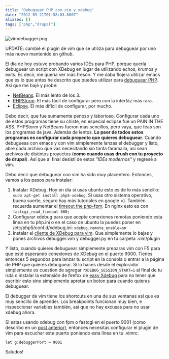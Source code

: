 ```yaml
---
title: "Debuguear PHP con vim y xdebug"
date: "2012-09-21T01:58:03.000Z"
aliases: []
tags: ["php","drupal"]
---
```


![vimdebugger.png](http://joaquin.axai.mx/files/images/vimdebugger.png)

UPDATE: cambié el plugin de vim que se utiliza para debuguear por uno más nuevo mantenido en github.

El día de hoy estuve probando varios IDEs para PHP, porque quería debuguear un script con XDebug en lugar de utilizando echos, krumos y exits. Es decir, me quería ver más fresón. Y me daba flojera utilizar emacs que es lo que antes he descrito que puedes utilizar para [debuguear PHP](http://joaquin.axai.mx/debuguear-php-con-emacs-xdebug-y-geben). Así que me bajé y probé:

- [NetBeans](http://netbeans.org/kb/docs/php/debugging.html). El más lento de los 3.
- [PHPStorm](http://www.jetbrains.com/phpstorm/). El más fácil de configurar pero con la interfáz más rara.
- [Eclipse](http://devzone.zend.com/1147/debugging-php-applications-with-xdebug/). El más difícil de configurar, por mucho.

Debo decir, que fue sumamente penoso y laborioso. Configurar cada uno de estos programas tiene su chiste, en especial eclipse fue un PAIN IN THE ASS. PHPStorm y NetBeans fueron más sencillos, pero vaya, que feas son los programas de java. Además de lentos. __Lo peor de todos estos programas es configurar cada proyecto que quieres debuguear__. Cuando debugueas con emacs y con vim simplemente lanzas el debugger y listo, abre cada archivo que vas necesitando sin tanta faramalla, así sean archivos de distintos proyectos (__como cuando usas drush con tu proyecto de drupal__). Así que al final desistí de estos _"IDEs modernos"_ y regresé a vim.

Debo decir que debuguear con vim ha sido muy placentero. Entonces, vamos a los pasos para instalar:

1. Instalar XDebug. Hoy en día si usas ubuntu esto es de lo más sencillo: `sudo apt-get install php5-xdebug`. Si usas otro sistema operativo, buena suerte, seguro hay más tutoriales en google =). También recuerda aumentar el [timeout the php-fpm](http://www.command-tab.com/2011/06/20/true-php-debugging-with-nginx-and-php-fpm/). En nginx esto es con `fastcgi_read_timeout 600;`
2. Configurar xdebug para que acepte conexiones remotas poniendo esta línea en tu php.ini o en el caso de ubuntu la puedes poner en /etc/php5/conf.d/xdebug.ini: `xdebug.remote_enable=on`
3. Instalar el [cliente de XDebug para vim](https://github.com/ludovicPelle/vim-xdebug). Que simplemente lo bajas y pones archivos debugger.vim y debugger.py en tu carpeta .vim/plugin

Y listo, cuando quieres debuguear simplemente preparas vim con F5 para que esté esperando conexiones de XDebug en el puerto 9000. Tienes entonces 5 segundos para lanzar tu script en la consola o entrar a la página de PHP que quieres debuguear. Si lo haces desde el explorador simplemente es cuestion de agregar `?XDEBUG_SESSION_START=1` al final de tu ruta o instalar la extensión de firefox de [easy Xdebug](https://addons.mozilla.org/en-US/firefox/addon/easy-xdebug/) para no tener que escribir esto sino simplemente apretar un boton para cuando quieras debuguear.

El debugger de vim tiene los shortcuts en una de sus ventanas así que es muy sencillo de aprender. Los breakpoints funcionan muy bien, e inspeccionar variables también, así que no hay excusas para no usar xdebug ahora.

Si estas usando xdebug con fpm o fastcgi en el puerto 9001 (como describo en un [post anterior](http://joaquin.axai.mx/debuguear-php-con-emacs-xdebug-y-geben)), entonces necesitas configurar el plugin de vim para escuchar este puerto poniendo esta línea en tu .vimrc:

    let g:debuggerPort = 9001

Saludos!